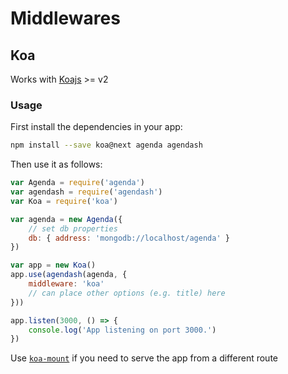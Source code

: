 # Middlewares
## Koa
Works with [Koajs](https://github.com/koajs/koa) >= v2
### Usage
First install the dependencies in your app:
```bash
npm install --save koa@next agenda agendash
```
Then use it as follows:
```javascript
var Agenda = require('agenda')
var agendash = require('agendash')
var Koa = require('koa')

var agenda = new Agenda({
    // set db properties
    db: { address: 'mongodb://localhost/agenda' }
})

var app = new Koa()
app.use(agendash(agenda, {
    middleware: 'koa'
    // can place other options (e.g. title) here
}))

app.listen(3000, () => {
    console.log('App listening on port 3000.')
})
```

Use [`koa-mount`](https://github.com/koajs/mount/tree/next) if you need to serve the app from a different route

